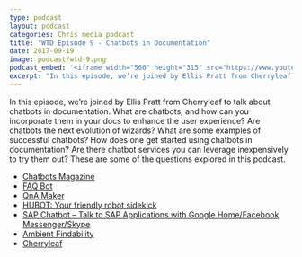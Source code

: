 ```yaml
---
type: podcast
layout: podcast
categories: Chris media podcast
title: "WTD Episode 9 - Chatbots in Documentation"
date: 2017-09-19
image: podcast/wtd-9.png
podcast_embed: '<iframe width="560" height="315" src="https://www.youtube.com/embed/0JeypT54elw" frameborder="0" allowfullscreen></iframe>'
excerpt: "In this episode, we’re joined by Ellis Pratt from Cherryleaf to talk about chatbots in documentation. What are chatbots, and how can you incorporate them in your docs to enhance the user experience? Are chatbots the next evolution of wizards? What are some examples of successful chatbots? How does one get started using chatbots in documentation? Are there chatbot services you can leverage inexpensively to try them out? These are some of the questions explored in this podcast."
---
```


In this episode, we’re joined by Ellis Pratt from Cherryleaf to talk about chatbots in documentation. What are chatbots, and how can you incorporate them in your docs to enhance the user experience? Are chatbots the next evolution of wizards? What are some examples of successful chatbots? How does one get started using chatbots in documentation? Are there chatbot services you can leverage inexpensively to try them out? These are some of the questions explored in this podcast.

<ul>
  <li><a href="https://chatbotsmagazine.com/">Chatbots Magazine</a></li>
  <li><a href="https://faqbot.co/">FAQ Bot</a></li>
  <li><a href="https://qnamaker.ai/">QnA Maker</a></li>
  <li><a href="https://hubot.github.com/">HUBOT: Your friendly robot sidekick</a></li>
  <li><a href="https://blogs.sap.com/2017/04/10/sap-tm-chatbot-talk-to-sap-tm-application-with-google-home/">SAP Chatbot – Talk to SAP Applications with Google Home/Facebook Messenger/Skype</a></li>
  <li><a href="https://shop.oreilly.com/product/9780596007652.do">Ambient Findability</a></li>
  <li><a href="https://www.cherryleaf.com/">Cherryleaf</a></li>
</ul>
